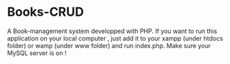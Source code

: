 # Books-CRUD
 A Book-management system developped with PHP. If you want to run this application on your local computer , just add it to your xampp (under htdocs folder) or wamp (under www folder) and run index.php. Make sure your MySQL server is on ! 
